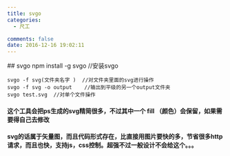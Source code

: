 ```yaml
---
title: svgo
categories:
  - 尺工

comments: false
date: 2016-12-16 19:02:11
---
```

<p></p>
<!-- more -->
## svgo
	npm install -g svgo   //安装svgo

	svgo -f svg(文件夹名字 )  //对文件夹里面的svg进行操作
	svgo -f svg -o output    //输出到平级的另一个output文件夹
	svgo test.svg  //对单个文件操作


#### 这个工具会把ps生成的svg精简很多，不过其中一个 fill （颜色）会保留，如果需要得自己去修改

#### svg的话属于矢量图，而且代码形式存在，比直接用图片要快的多，节省很多http请求，而且也快，支持js，css控制。超强不过一般设计不会给这个。。。